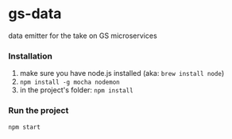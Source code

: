 # gs-data
data emitter for the take on GS microservices

### Installation
1. make sure you have node.js installed (aka: `brew install node`)
2. `npm install -g mocha nodemon`
3. in the project's folder: `npm install`

### Run the project
`npm start`
